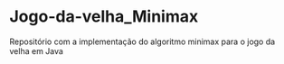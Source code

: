 # Jogo-da-velha_Minimax
Repositório com a implementação do algoritmo minimax para o jogo da velha em Java
